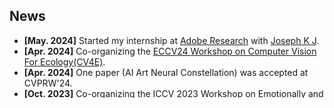 <h2 id="news">News</h2>

<style>
  #scrollableDiv {
    min-height: 100px;
    height: 100px;
    overflow-y: hidden;
    opacity: 1;
    transition: height 0.5s ease-in-out, opacity 0.5s ease-in-out;
  }
</style>


<ul id="scrollableDiv" onmouseover="showScrollbar()" onmouseout="hideScrollbar()">
  <li><strong>[May. 2024]</strong> Started my internship at <a href="https://research.adobe.com/">Adobe Research</a> with <a href='https://josephkj.in/'>Joseph K J</a>.</li>
  <li><strong>[Apr. 2024]</strong> Co-organizing the <a href="https://cv4e.netlify.app/">ECCV24 Workshop on Computer Vision For Ecology(CV4E)</a>.</li>
  <li><strong>[Apr. 2024]</strong> One paper (AI Art Neural Constellation) was accepted at CVPRW'24.</li>
  <li><strong>[Oct. 2023]</strong> Co-organizing the <a href="https://iccv23-wecia.github.io/">ICCV 2023 Workshop on Emotionally and Culturally Intelligent AI (WECIA)</a>.</li>
  <li><strong>[July. 2023]</strong> Two papers (FishNet, HRS-Bench) were accepted at ICCV’23.</li>
  <li><strong>[Jun. 2023]</strong> Started my internship at <a href="https://www.cvut.cz/en">CTU,Prague</a> with <a href='https://cmp.felk.cvut.cz/~toliageo/'>Pr. Giorgos Tolias</a>.</li>
  <li><strong>[Sep. 2022]</strong>One paper(HR-Talking Face) was accepted at WACV'23.</li>
  <li><strong>[Mar. 2022]</strong> One paper(Artemis 2.0) was accepted at CVPR'22.</li>
  <li><strong>[Dec. 2021]</strong> One paper(Intelligent Video Editing) was accepted at ICVGIP as an Oral.</li>
</ul>

<p></p>
<script>
  function showScrollbar() {
    var div = document.getElementById('scrollableDiv');
    div.style.height = div.scrollHeight + 'px';
    div.style.opacity = 1;
  }
  function hideScrollbar() {
    var div = document.getElementById('scrollableDiv');
    div.style.height = '100px';
    div.style.opacity = 1;
  }
</script>
